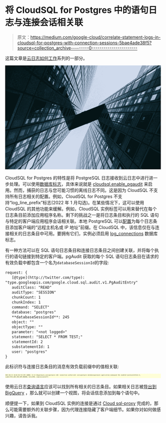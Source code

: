 # 将 CloudSQL for Postgres 中的语句日志与连接会话相关联

> 原文：<https://medium.com/google-cloud/correlate-statement-logs-in-cloudsql-for-postgres-with-connection-sessions-5bae4ade38f5?source=collection_archive---------0----------------------->

这篇文章是[云日志如何工作](https://minherz.medium.com/how-cloud-logging-works-series-3aab7e7a1eed)系列的一部分。

![](img/6ba46b09523cb1f87a418919b8d5175e.png)

CloudSQL for Postgres 的特性是将 PostgreSQL 日志接收到云日志中进行进一步处理。可以使用[数据库标志](https://cloud.google.com/sql/docs/postgres/flags)，具体来说就是 [cloudsql.enable_pgaudit](https://cloud.google.com/sql/docs/postgres/pg-audit#enable-auditing-flag) 来启用。然而，捕获的日志与您可能习惯的离线日志不同。这是因为 CloudSQL 不支持所有日志相关的配置。例如，CloudSQL for Postgres 不支持“log_line_prefix”标志(2022 年 1 月勾选)。在某些情况下，这可以使用 CloudSQL 的其他功能来缓解。例如，CloudSQL 实例标签可以用来替代在每个日志条目前添加应用程序名称。剩下的挑战之一是将日志条目和执行的 SQL 语句与特定的客户端应用程序会话相关联。本地 PostgreSQL 可以[配置](https://www.postgresql.org/docs/current/runtime-config-logging.html#GUC-LOG-LINE-PREFIX)为每个日志条目添加客户端的“远程主机名或 IP 地址”前缀。在 CloudSQL 中，该信息仅在与连接相关的日志条目中可用。要拥有它们，实例必须启用 [log_connections](https://www.postgresql.org/docs/current/static/runtime-config-logging.html#RUNTIME-CONFIG-LOGGING-WHAT) 数据库标志。

有一种方法可以在 SQL 语句日志条目和连接日志条目之间创建关联，并将每个执行的语句链接到特定的客户端。pgAudit 获取的每个 SQL 语句日志条目在请求的有效负载中都包含一个名为`databaseSessionId`的字段:

```
request: {
   [@type](http://twitter.com/type): "type.googleapis.com/google.cloud.sql.audit.v1.PgAuditEntry"    
   auditClass: "READ"    
   auditType: "SESSION"    
   chunkCount: 1    
   chunkIndex: 1    
   command: "SELECT"    
   database: "postgres"    
   **databaseSessionId**: 245    
   object: ""    
   objectType: ""    
   parameter: "<not logged>"    
   statement: "SELECT * FROM TEST;"    
   statementId: 2    
   substatementId: 1    
   user: "postgres"    
}
```

此标识符与连接日志条目的消息有效负载前缀中的值相关联:

![](img/cce60178adb660d822c8b7d94d1c63da.png)

使用云日志[查询语言](https://cloud.google.com/logging/docs/view/logging-query-language)应该可以找到所有相关的日志条目。如果相关日志被[导出到 BigQuery](https://cloud.google.com/logging/docs/export/bigquery) ，那么就可以创建一个视图，将会话信息添加到每个语句中。

顺便提一下，如果到 CloudSQL 实例的连接是通过 [Cloud sql-proxy](https://cloud.google.com/sql/docs/mysql/sql-proxy) 完成的，那么可能需要额外的关联步骤，因为代理连接隐藏了客户端细节。如果你对如何做感兴趣，请告诉我。